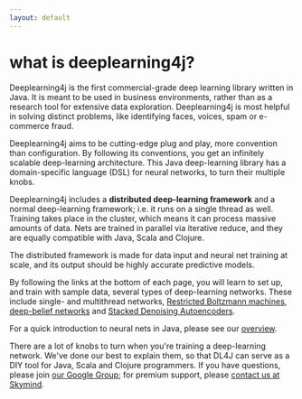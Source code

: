 ```yaml
---
layout: default
---
```


# what is deeplearning4j?

Deeplearning4j is the first commercial-grade deep learning library written in Java. It is meant to be used in business environments, rather than as a research tool for extensive data exploration. Deeplearning4j is most helpful in solving distinct problems, like identifying faces, voices, spam or e-commerce fraud. 

Deeplearning4j aims to be cutting-edge plug and play, more convention than configuration. By following its conventions, you get an infinitely scalable deep-learning architecture. This Java deep-learning library has a domain-specific language (DSL) for neural networks, to turn their multiple knobs. 

Deeplearning4j includes a **distributed deep-learning framework** and a normal deep-learning framework; i.e. it runs on a single thread as well. Training takes place in the cluster, which means it can process massive amounts of data. Nets are trained in parallel via iterative reduce, and they are equally compatible with Java, Scala and Clojure.

The distributed framework is made for data input and neural net training at scale, and its output should be highly accurate predictive models. 

By following the links at the bottom of each page, you will learn to set up, and train with sample data, several types of deep-learning networks. These include single- and multithread networks, [Restricted Boltzmann machines](../restrictedboltzmannmachine.html), [deep-belief networks](../deepbeliefnetwork.html) and [Stacked Denoising Autoencoders](../stackeddenoisingautoencoder.html). 

For a quick introduction to neural nets in Java, please see our [overview](../overview.html).

There are a lot of knobs to turn when you're training a deep-learning network. We've done our best to explain them, so that DL4J can serve as a DIY tool for Java, Scala and Clojure programmers. If you have questions, please join [our Google Group](https://groups.google.com/forum/#!forum/deeplearning4j); for premium support, please [contact us at Skymind](http://www.skymind.io/contact.html).
